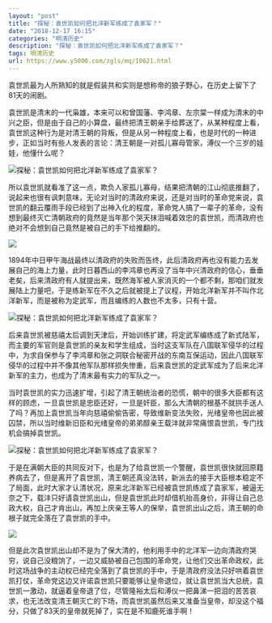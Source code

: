 ```yaml
---
layout: "post"
title: "探秘：袁世凯如何把北洋新军练成了袁家军？"
date: "2018-12-17 16:15"
categories: "明清历史"
description: "探秘：袁世凯如何把北洋新军练成了袁家军？"
tags: 明清历史
url: https://www.y5000.com/zgls/mq/10621.html
---
```






袁世凯最为人所熟知的就是假装共和实则是想称帝的狼子野心，在历史上留下了81天的闹剧。

袁世凯是清末的一代枭雄，本来可以和曾国藩、李鸿章、左宗棠一样成为清末的中兴之臣，但是由于自己的小算盘，最终把清王朝亲手给葬送了，从某种程度上看，袁世凯这种行为是对清王朝的背叛，但是从另一种程度上看，也是时代的一种进步，正如当时有些人发表的言论：清王朝是一对孤儿寡母管家，溥仪一个三岁的娃娃，他懂什么呢？

![探秘：袁世凯如何把北洋新军练成了袁家军？](/uploads/allimg/170114/6-1F114103F0426.JPG)

所以袁世凯就看准了这一点，欺负人家孤儿寡母，结果把清朝的江山彻底推翻了，说起来也很有讽刺意味，无论对当时的清政府来说，还是对当时的革命党来说，袁世凯的翻云覆雨手段已经到了出神入化的程度，革命党人搞了一辈子的革命，没有想到最终灭亡清朝政府的竟然是当年那个哭天抹泪喊着效忠的袁世凯，而清政府也绝对不会想到自己竟然是被自己的手下给推翻的。

![](https://img.y5000.com/uploads/allimg/170114/1043323625-0.jpg)

1894年中日甲午海战最终以清政府的失败而告终，此后清政府再也没有能力去发展自己的海上力量，此时日暮西山的李鸿章也再没了当年中兴清政府的信心，垂垂老矣，后来清政府有人就提出来，既然海军被人家消灭的一个都不剩，那咱们就发展陆上力量吧，于是练新军在不久之后就被提上了议程，开始北洋新军并不叫作北洋新军，而是被称为定武军，而且编练的人数也不太多，只有十营。

![探秘：袁世凯如何把北洋新军练成了袁家军？](/uploads/allimg/170114/6-1F114103601594.JPG)

后来袁世凯被慈禧太后调到天津后，开始训练扩建，将定武军编练成了新式陆军，而主要的军官则是袁世凯的亲友和学生组成，当时这支军队在八国联军侵华的过程中，为求自保参与了李鸿章和张之洞联合秘密开战的东南互保运动，因此八国联军侵华的过程中并不像其他军队那样损失惨重，后来袁世凯的定武军成为了后来北洋新军的主力，也成为了清末最有实力的军队之一。

当时袁世凯的实力迅速扩增，引起了清王朝统治者的恐慌，朝中的很多大臣都有这样的顾虑，一旦袁世凯是忠臣还好，一旦是奸臣，那么大清朝的根基不就拱手送人了吗？再加上袁世凯当年向慈禧偷偷告密，导致维新变法失败，光绪皇帝也因此被囚禁，所以当时维新旧臣和光绪皇帝的弟弟醇亲王载沣就非常痛恨袁世凯，专门找机会搞掉袁世凯。

![探秘：袁世凯如何把北洋新军练成了袁家军？](/uploads/allimg/170114/6-1F11410345N50.JPG)

于是在满朝大臣的共同反对下，也是为了给袁世凯一个警醒，袁世凯很快就回原籍养病去了，但是离开了袁世凯，清王朝还真没法转，新派去的接手大臣根本稳定不了局面，此时大家才认清状况，原来北洋新军已经被袁世凯练成了袁家军，被逼无奈之下，载沣只好请袁世凯出山，但是袁世凯此时却借机抬高身价，非得让自己总政大权，自己才肯出山，再加上庆亲王等人的保举，袁世凯出山之后，清王朝的命根子就完全落在了袁世凯的手中。

![](https://img.y5000.com/uploads/allimg/170114/1043325D6-1.jpg)

但是此次袁世凯出山却不是为了保大清的，他利用手中的北洋军一边向清政府哭穷，说自己没粮饷了，一边又威胁被自己包围的革命党，让他们交出革命政权，此时这场战争的主动权已经完全落到了袁世凯的手中，于是清政府没法只好哄着袁世凯打仗，革命党这边又许诺袁世凯只要能够让皇帝退位，就让袁世凯当大总统，袁世凯一激动，就逼着皇帝退了位，尽管隆裕太后和溥仪一把鼻涕一把泪的苦苦哀求，也无法改变清王朝灭亡的下场，而袁世凯虽然后来又准备当皇帝，却没这个福分，只做了83天的皇帝就死掉了，实在是不知鹿死谁手啊！
